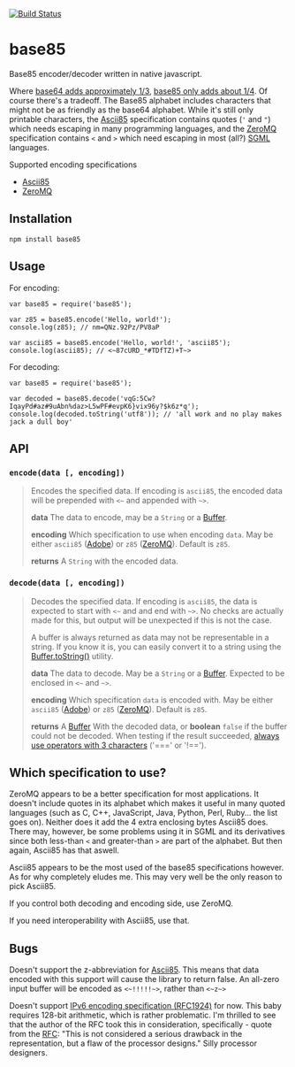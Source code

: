 [![Build Status](https://travis-ci.org/noseglid/base85.png?branch=master)](https://travis-ci.org/noseglid/base85)

# base85

Base85 encoder/decoder written in native javascript.

Where [base64 adds approximately 1/3][Base64], [base85 only adds about
1/4][Base85]. Of course there's a tradeoff. The Base85 alphabet includes
characters that might not be as friendly as the base64 alphabet.  While it's
still only printable characters, the [Ascii85][Base85] specification contains
quotes (`'` and `"`) which needs escaping in many programming languages, and
the [ZeroMQ][Base85ZeroMQ] specification contains `<` and `>` which need
escaping in most (all?) [SGML][SGML] languages.

Supported encoding specifications

  * [Ascii85][Base85]
  * [ZeroMQ][Base85ZeroMQ]

## Installation

    npm install base85


## Usage

For encoding:

    var base85 = require('base85');

    var z85 = base85.encode('Hello, world!');
    console.log(z85); // nm=QNz.92Pz/PV8aP

    var ascii85 = base85.encode('Hello, world!', 'ascii85');
    console.log(ascii85); // <~87cURD_*#TDfTZ)+T~>

For decoding:

    var base85 = require('base85');

    var decoded = base85.decode('vqG:5Cw?IqayPd#az#9uAbn%daz>L5wPF#evpK6}vix96y?$k6z*q');
    console.log(decoded.toString('utf8')); // 'all work and no play makes jack a dull boy'

## API

### `encode(data [, encoding])`

> Encodes the specified data. If encoding is `ascii85`, the encoded data will be prepended
> with `<~` and appended with  `~>`.
>
> **data** The data to encode, may be a `String` or a [Buffer][NodeBuffer].
>
> **encoding** Which specification to use when encoding `data`.  May be either
>              `ascii85` ([Adobe][Base85]) or `z85` ([ZeroMQ][Base85ZeroMQ]).
>              Default is `z85`.
>
> **returns** A `String` with the encoded data.

### `decode(data [, encoding])`

> Decodes the specified data. If encoding is `ascii85`, the data is expected
> to start with `<~` and and end with `~>`. No checks are actually made for
> this, but output will be unexpected if this is not the case.
>
> A buffer is always returned as data may not be representable in a string.
> If you know it is, you can easily convert it to a string using the
> [Buffer.toString()][NodeBufferToString] utility.
>
> **data** The data to decode. May be a `String` or a [Buffer][NodeBuffer].
> Expected to be enclosed in `<~` and `~>`.
>
> **encoding** Which specification `data` is encoded with. May be either
>              `ascii85` ([Adobe][Base85]) or `z85` ([ZeroMQ][Base85ZeroMQ]).
>              Default is `z85`.
>
> **returns** A [Buffer][NodeBuffer] With the decoded data, or **boolean** `false` if the buffer could not be decoded. When testing if the result succeeded, [always use operators with 3 characters][JSCompare] ('===' or '!==').
>

## Which specification to use?

ZeroMQ appears to be a better specification for most applications. It doesn't
include quotes in its alphabet which makes it useful in many quoted languages
(such as C, C++, JavaScript, Java, Python, Perl, Ruby... the list goes on).
Neither does it add the 4 extra enclosing bytes Ascii85 does.  There may,
however, be some problems using it in SGML and its derivatives since
both less-than `<` and greater-than `>` are part of the alphabet. But
then again, Ascii85 has that aswell.

Ascii85 appears to be the most used of the base85 specifications however. As for why
completely eludes me. This may very well be the only reason to pick Ascii85.

If you control both decoding and encoding side, use ZeroMQ.

If you need interoperability with Ascii85, use that.

## Bugs

Doesn't support the z-abbreviation for [Ascii85][Base85]. This means that data encoded with this
support will cause the library to return false. An all-zero input buffer will be encoded
as `<~!!!!!~>`, rather than `<~z~>`

Doesn't support [IPv6 encoding specification (RFC1924)][Base85IPv6] for now. This baby
requires 128-bit arithmetic, which is rather problematic. I'm thrilled to see that the author
of the RFC took this in consideration, specifically - quote from the [RFC][Base85IPv6]: "This is not
considered a serious drawback in the representation, but a flaw of the processor designs."
Silly processor designers.

[Base64]: http://en.wikipedia.org/wiki/Base64
[Base85]: http://en.wikipedia.org/wiki/Ascii85
[NodeBuffer]: http://nodejs.org/api/buffer.html
[NodeBufferToString]: http://nodejs.org/api/buffer.html#buffer_buf_tostring_encoding_start_end
[Base85ZeroMQ]: http://rfc.zeromq.org/spec:32
[Base85IPv6]: http://tools.ietf.org/html/rfc1924
[JSCompare]: http://stackoverflow.com/questions/359494/does-it-matter-which-equals-operator-vs-i-use-in-javascript-comparisons
[SGML]: https://en.wikipedia.org/wiki/Standard_Generalized_Markup_Language
